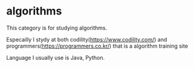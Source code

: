 # algorithms

This category is for studying algorithms.

Especailly I stydy at both codility(https://www.codility.com/) and programmers(https://programmers.co.kr/) that is a algorithm training site

Language I usually use is Java, Python.
